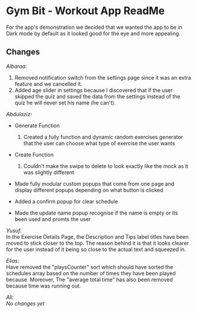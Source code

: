 # Gym Bit - Workout App ReadMe
For the app's demonstration we decided that we wanted the app to be in Dark mode by default as it looked good for the eye and more appealing. 

## Changes
_Albaraa:_
1. Removed notification switch from the settings page since it was an extra feature and we cancelled it.
2. Added age slider in settings because I discovered that if the user skipped the quiz and saved the data from the settings
instead of the quiz he will never set his name (he can't). 

_Abdulaziz:_
* Generate Function
    1. Created a fully function and dynamic random exercises generator that the user can choose what type of exercise the user wants 

* Create Function
    1. Couldn't make the swipe to delete to look exactly like the mock as it was slightly different

* Made fully modular custom popups that come from one page and display different popups depending on what button is clicked 
* Added a confirm popup for clear schedule 
* Made the update name popup recognise if the name is empty or its been used and promts the user

_Yusuf:_     
In the Exercise Details Page, the Description and Tips label titles have been moved to stick closer to the top. The reason behind it is that it looks clearer for the user instead of it being so close to the actual text and squeezed in.

_Elias:_    
Have removed the "playsCounter" sort which should have sorted the schedules array based on the number of times they have been played because. Moreover, The "average total time" has also been removed because time was running out.

_Ali:_    
_No changes yet_
